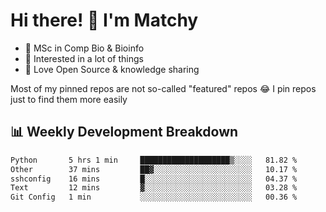 # Hi there! 👋 I'm Matchy

- 🧬 MSc in Comp Bio & Bioinfo
- 🎈 Interested in a lot of things
- 💜 Love Open Source & knowledge sharing

Most of my pinned repos are not so-called "featured" repos 😂 I pin repos just to find them more easily

## 📊 Weekly Development Breakdown

<!--START_SECTION:waka-->

```txt
Python       5 hrs 1 min     ████████████████████▒░░░░   81.82 %
Other        37 mins         ██▓░░░░░░░░░░░░░░░░░░░░░░   10.17 %
sshconfig    16 mins         █░░░░░░░░░░░░░░░░░░░░░░░░   04.37 %
Text         12 mins         ▓░░░░░░░░░░░░░░░░░░░░░░░░   03.28 %
Git Config   1 min           ░░░░░░░░░░░░░░░░░░░░░░░░░   00.36 %
```

<!--END_SECTION:waka-->
